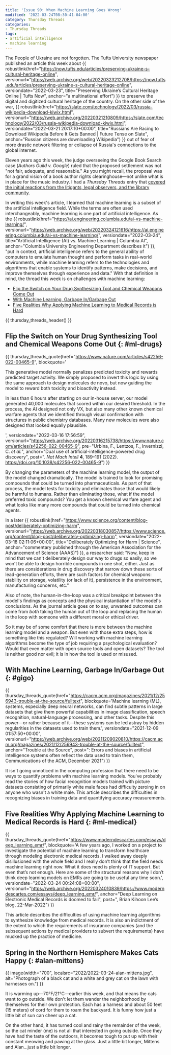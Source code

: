```yaml
---
title: 'Issue 90: When Machine Learning Goes Wrong'
modified: '2022-03-24T08:30:41-04:00'
category: Thursday Threads
categories:
- Thursday Threads
tags:
- artificial intelligence
- machine learning
---
```


The People of Ukraine are not forgotten. 
The Tufts University newspaper published an article this week about {{ robustlink(href="https://now.tufts.edu/articles/preserving-ukraine-s-cultural-heritage-online", versionurl="https://web.archive.org/web/20220323212708/https://now.tufts.edu/articles/preserving-ukraine-s-cultural-heritage-online", versiondate="2022-03-23", title="Preserving Ukraine’s Cultural Heritage Online | Tufts Now", anchor="a multinational effort") }} to preserve the digital and digitized cultural heritage of the country. 
On the other side of the war, {{ robustlink(href="https://slate.com/technology/2022/03/russia-wikipedia-download-kiwix.html", versionurl="https://web.archive.org/20220321210809/https://slate.com/technology/2022/03/russia-wikipedia-download-kiwix.html", versiondate="2022-03-21 20:17:10+00:00", title="Russians Are Racing to Download Wikipedia Before It Gets Banned | Future Tense on Slate", anchor="Russian citizens are downloading Wikipedia") }} out of fear of more drastic network filtering or collapse of Russia's connections to the global internet. 

Eleven years ago this week, the judge overseeing the Google Book Search case (_Authors Guild v. Google_) ruled that the proposed settlement was not "not fair, adequate, and reasonable." 
As you might recall, the proposal was for a grand vision of a book author rights clearinghouse—not unlike what is in place for the music industry. 
I had a _Thursday Threads_ entry that [covered the initial reactions from the litigants, legal observers, and the library community](https://dltj.org/article/thursday-threads-2011w12/#p2747-gbs). 

In writing this week's article, I learned that machine learning is a subset of the artificial intelligence field. 
While the terms are often used interchangeably, machine learning is one part of artificial intelligence. 
As the {{ robustlink(href="https://ai.engineering.columbia.edu/ai-vs-machine-learning/", versionurl="https://web.archive.org/web/20220324121616/https://ai.engineering.columbia.edu/ai-vs-machine-learning/", versiondate="2022-03-24", title="Artificial Intelligence (AI) vs. Machine Learning | Columbia AI", anchor="Columbia University Engineering Department describes it") }}, "put in context, artificial intelligence refers to the general ability of computers to emulate human thought and perform tasks in real-world environments, while machine learning refers to the technologies and algorithms that enable systems to identify patterns, make decisions, and improve themselves through experience and data." 
With that definition in mind, the thread this week is on challenges with machine learning:

* [Flip the Switch on Your Drug Synthesizing Tool and Chemical Weapons Come Out]({filename}/2022-03-24-issue-90-when-ml-goes-wrong#ml-drugs)
* [With Machine Learning, Garbage In/Garbage Out]({filename}/2022-03-24-issue-90-when-ml-goes-wrong#gigo)
* [Five Realities Why Applying Machine Learning to Medical Records is Hard]({filename}/2022-03-24-issue-90-when-ml-goes-wrong#ml-medical)

{{ thursday_threads_header() }}

## Flip the Switch on Your Drug Synthesizing Tool and Chemical Weapons Come Out {: #ml-drugs}
{{ thursday_threads_quote(href="https://www.nature.com/articles/s42256-022-00465-9",
 blockquote='<p>This generative model normally penalizes predicted toxicity and rewards predicted target activity. We simply proposed to invert this logic by using the same approach to design molecules de novo, but now guiding the model to reward both toxicity and bioactivity instead. </p><p>In less than 6 hours after starting on our in-house server, our model generated 40,000 molecules that scored within our desired threshold. In the process, the AI designed not only VX, but also many other known chemical warfare agents that we identified through visual confirmation with structures in public chemistry databases. Many new molecules were also designed that looked equally plausible.</p>',
 versiondate="2022-03-16 17:56:59",
 versionurl="https://web.archive.org/20220316215738/https://www.nature.com/articles/s42256-022-00465-9",
 pre="Urbina, F., Lentzos, F., Invernizzi, C. <i>et al.</i>",
 anchor="Dual use of artificial-intelligence-powered drug discovery",
 post=". <i>Nat Mach Intell</i> <b>4</b>, 189–191 (2022). https://doi.org/10.1038/s42256-022-00465-9") }}

By changing the parameters of the machine learning model, the output of the model changed dramatically. 
The model is trained to look for promising compounds that could be turned into pharmaceuticals. 
As part of that process, the model tests for toxicity and eliminates those that would likely be harmful to humans. 
Rather than eliminating those, what if the model preferred toxic compounds? 
You get a known chemical warfare agent and what looks like many more compounds that could be turned into chemical agents. 

In a later {{ robustlink(href="https://www.science.org/content/blog-post/deliberately-optimizing-harm", versionurl="https://web.archive.org/20220318030857/https://www.science.org/content/blog-post/deliberately-optimizing-harm", versiondate="2022-03-18 02:11:06+00:00", title="Deliberately Optimizing for Harm  | Science", anchor="commentary published through the American Association for the Advancement of Science (AAAS)") }}, a researcher said: "Now, keep in mind that we can't deliberately design our way to drugs so easily, so we won't be able to design horrible compounds in one shot, either. Just as there are considerations in drug discovery that narrow down these sorts of lead-generation efforts, there are such factors for chemical weapons: stability on storage, volatility (or lack of it), persistence in the environment, manufacturing concerns, etc." 

Also of note, the human-in-the-loop was a critical breakpoint between the model's findings as concepts and the physical instantiation of the model's conclusions. 
As the journal article goes on to say, unwanted outcomes can come from _both_ taking the human out of the loop and replacing the human in the loop with someone with a different moral or ethical driver.

So it may be of some comfort that there is more between the machine learning model and a weapon. 
But even with those extra steps, how is something like this regulated? 
Will working with machine learning algorithms become the type of job requiring a psychological evaluation? 
Would that even matter with open source tools and open datasets?
The tool is neither good nor evil; it is in how the tool is used or misused.

## With Machine Learning, Garbage In/Garbage Out {: #gigo}

{{ thursday_threads_quote(href="https://cacm.acm.org/magazines/2021/12/256943-trouble-at-the-source/fulltext",
 blockquote='Machine learning (ML), systems, especially deep neural networks, can find subtle patterns in large datasets that give them powerful capabilities in image classification, speech recognition, natural-language processing, and other tasks. Despite this power—or rather because of it—these systems can be led astray by hidden regularities in the datasets used to train them.',
 versiondate="2021-12-09 01:57:50+00:00",
 versionurl="https://web.archive.org/web/20211209020810/https://cacm.acm.org/magazines/2021/12/256943-trouble-at-the-source/fulltext",
 anchor="Trouble at the Source",
 post=": Errors and biases in artificial intelligence systems often reflect the data used to train them,  Communications of the ACM, December 2021") }}

It isn't going unnoticed in the computing profession that there need to be ways to quantify problems with machine learning models. 
You've probably read the stories of how facial recognition models trained with picture datasets consisting of primarily white male faces had difficulty zeroing in on anyone who wasn't a white male. 
This article describes the difficulties in recognizing biases in training data and quantifying accuracy measurements.

## Five Realities Why Applying Machine Learning to Medical Records is Hard {: #ml-medical}
{{ thursday_threads_quote(href="https://www.moderndescartes.com/essays/deep_learning_emr/",
 blockquote='A few years ago, I worked on a project to investigate the potential of machine learning to transform healthcare through modeling electronic medical records. I walked away deeply disillusioned with the whole field and I really don’t think that the field needs machine learning right now. What it does need is plenty of IT support. But even that’s not enough. Here are some of the structural reasons why I don’t think deep learning models on EMRs are going to be useful any time soon.',
 versiondate="2022-03-24 00:24:08+00:00",
 versionurl="https://web.archive.org/20220324010839/https://www.moderndescartes.com/essays/deep_learning_emr/",
 anchor="Deep Learning on Electronic Medical Records is doomed to fail",
 post=", Brian Kihoon Lee’s blog, 22-Mar-2022") }}

This article describes the difficulties of using machine learning algorithms to synthesize knowledge from medical records. 
It is also an indictment of the extent to which the requirements of insurance companies (and the subsequent actions by medical providers to subvert the requirements) have mucked up the practice of medicine. 


## Spring in the Northern Hemisphere Makes Cats Happy {: #alan-mittens}
{{ image(width="700", localsrc="2022/2022-03-24-alan-mittens.jpg", alt="Photograph of a black cat and a white and grey cat on the lawn with harnesses on.") }} 

It is warming up—70°F/21°C—earlier this week, and that means the cats want to go outside. 
We don't let them wander the neighborhood by themselves for their own protection. 
Each has a harness and about 50 feet (15 meters) of cord for them to roam the backyard. 
It is funny how just a little bit of sun can cheer up a cat. 

On the other hand, it has turned cool and rainy the remainder of the week, so the cat minder (me) is not all that interested in going outside. 
Once they have had the taste of the outdoors, it becomes tough to put up with their constant meowing and pawing at the glass. 
Just a little bit longer, Mittens and Alan...just a little bit longer.